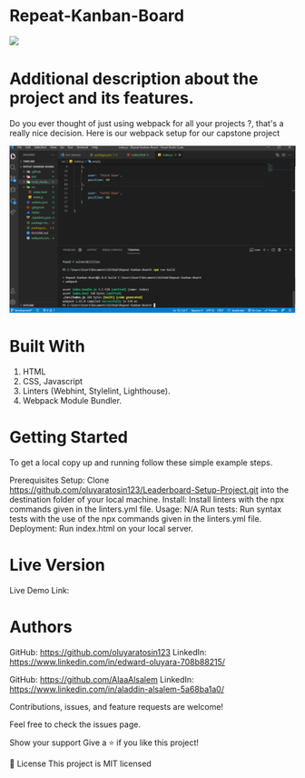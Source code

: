 # Repeat-Kanban-Board
![](https://img.shields.io/badge/Microverse-blueviolet)

# Additional description about the project and its features.
Do you ever thought of just using webpack for all your projects ?, that's a really nice decision. Here is our webpack setup for our capstone project

![](/src/assets/setup.PNG)

# Built With
  1. HTML
  2. CSS, Javascript
  3. Linters (Webhint, Stylelint, Lighthouse).
  4. Webpack Module Bundler.

# Getting Started

To get a local copy up and running follow these simple example steps.

Prerequisites
Setup: Clone https://github.com/oluyaratosin123/Leaderboard-Setup-Project.git into the destination folder of your local machine.
Install: Install linters with the npx commands given in the linters.yml file.
Usage: N/A
Run tests: Run syntax tests with the use of the npx commands given in the linters.yml file.
Deployment: Run index.html on your local server.

# Live Version
Live Demo Link: 

# Authors

GitHub: https://github.com/oluyaratosin123
LinkedIn: https://www.linkedin.com/in/edward-oluyara-708b88215/

GitHub: https://github.com/AlaaAlsalem
LinkedIn: https://www.linkedin.com/in/aladdin-alsalem-5a68ba1a0/

Contributions, issues, and feature requests are welcome!

Feel free to check the issues page.

Show your support
Give a ⭐️ if you like this project!

📝 License
This project is MIT licensed
